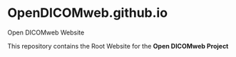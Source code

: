 # OpenDICOMweb.github.io
Open DICOMweb Website

This repository contains the Root Website for the __Open DICOMweb Project__
